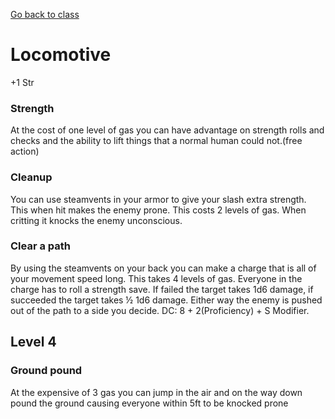 [Go back to class](steamWarrior.md)
# Locomotive

+1 Str

### Strength
At the cost of one level of gas you can have advantage on strength rolls and checks and the ability to lift things that a normal human could not.(free action)

### Cleanup
You can use steamvents in your armor to give your slash extra strength. This when hit makes the enemy prone. This costs 2 levels of gas. When critting it knocks the enemy unconscious. 

### Clear a path
By using the steamvents on your back you can make a charge that is all of your movement speed long. This takes 4 levels of gas. Everyone in the charge has to roll a strength save. If failed the target takes 1d6 damage, if succeeded the target takes ½ 1d6 damage. Either way the enemy is pushed out of the path to a side you decide.
DC: 8 + 2(Proficiency) + S Modifier. 

## Level 4
### Ground pound
At the expensive of 3 gas you can jump in the air and on the way down pound the ground causing everyone within 5ft to be knocked prone